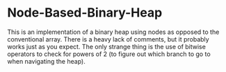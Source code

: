 # Node-Based-Binary-Heap
This is an implementation of a binary heap using nodes as opposed to the conventional array.
There is a heavy lack of comments, but it probably works just as you expect. The only strange thing is the use of bitwise operators to check for powers of 2 (to figure out which branch to go to when navigating the heap).
